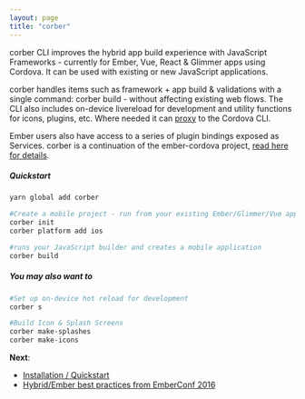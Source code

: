 ```yaml
---
layout: page
title: "corber"
---
```


corber CLI improves the hybrid app build experience with JavaScript Frameworks - currently for Ember, Vue, React & Glimmer apps using Cordova. It can be used with existing or new JavaScript applications.

corber handles items such as framework + app build & validations with a single command: corber build - without affecting existing web flows. The CLI also includes on-device livereload for development and utility functions for icons, plugins, etc. Where needed it can [proxy](/pages/cli#proxy) to the Cordova CLI.

Ember users also have access to a series of plugin bindings exposed as Services. corber is a continuation of the ember-cordova project, [read here for details](http://blog.isleofcode.com/announcing-corber-ember-cordova-vue).

##### Quickstart

```bash
yarn global add corber 

#Create a mobile project - run from your existing Ember/Glimmer/Vue app
corber init
corber platform add ios

#runs your JavaScript builder and creates a mobile application
corber build
```

##### You may also want to

```bash
#Set up on-device hot reload for development
corber s

#Build Icon & Splash Screens
corber make-splashes
corber make-icons
```

**Next**:

- [Installation / Quickstart](pages/installation)
- [Hybrid/Ember best practices from EmberConf 2016](https://www.youtube.com/embed/Ry639hvWKbM)
